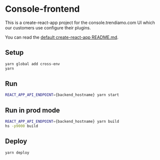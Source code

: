 # Console-frontend

This is a create-react-app project for the console.trendiamo.com UI which our customers use configure their plugins.

You can read the [default create-react-app README.md](https://github.com/facebook/create-react-app/blob/master/packages/react-scripts/template/README.md).

## Setup

```sh
yarn global add cross-env
yarn
```

## Run

```sh
REACT_APP_API_ENDPOINT={backend_hostname} yarn start
```

## Run in prod mode

```sh
REACT_APP_API_ENDPOINT={backend_hostname} yarn build
hs -p9000 build
```

## Deploy

```
yarn deploy
```
